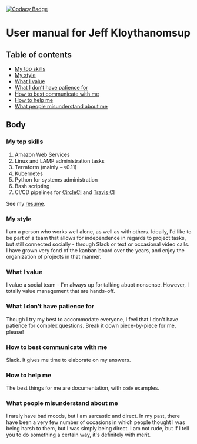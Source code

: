 [![Codacy Badge](https://api.codacy.com/project/badge/Grade/211a67c8097042ac9f163e6ec192bdaf)](https://www.codacy.com/manual/jeffkloy/public?utm_source=github.com&utm_medium=referral&utm_content=jeffkloy/public&utm_campaign=Badge_Grade)

# User manual for Jeff Kloythanomsup

## Table of contents

-   [My top skills](#my-top-skills)
-   [My style](#my-style)
-   [What I value](#what-i-value)
-   [What I don’t have patience for](#what-i-dont-have-patience-for)
-   [How to best communicate with me](#how-to-best-communicate-with-me)
-   [How to help me](#how-to-help-me)
-   [What people misunderstand about me](#what-people-misunderstand-about-me)

## Body

### My top skills

1.  Amazon Web Services
2.  Linux and LAMP administration tasks
3.  Terraform (mainly ~&lt;0.11)
4.  Kubernetes
5.  Python for systems administration
6.  Bash scripting
7.  CI/CD pipelines for [CircleCI](https://circleci.com) and [Travis CI](https://travis-ci.org)

See my [resume](https://jeffkloy.me/wp-content/uploads/2019/10/resume-2019.3.1.pdf).

### My style

I am a person who works well alone, as well as with others. Ideally, I'd like to be part of a team that allows for independence in regards to project tasks, but still connected socially - through Slack or text or occasional video calls. I have grown very fond of the kanban board over the years, and enjoy the organization of projects in that manner.

### What I value

I value a social team - I'm always up for talking abuot nonsense. However, I totally value management that are hands-off.

### What I don’t have patience for

Though I try my best to accommodate everyone, I feel that I don't have patience for complex questions. Break it down piece-by-piece for me, please!

### How to best communicate with me

Slack. It gives me time to elaborate on my answers.

### How to help me

The best things for me are documentation, with `code` examples.

### What people misunderstand about me

I rarely have bad moods, but I am sarcastic and direct. In my past, there have been a very few number of occasions in which people thought I was being harsh to them, but I was simply being direct. I am not rude, but if I tell you to do something a certain way, it's definitely with merit.
